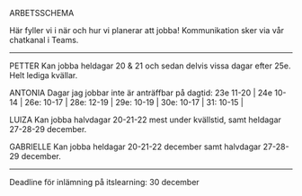 ARBETSSCHEMA

Här fyller vi i när och hur vi planerar att jobba!
Kommunikation sker via vår chatkanal i Teams.

- - - - - - - - - - - - - - - - - - - - - - - - - - - 

PETTER
Kan jobba heldagar 20 & 21 och sedan delvis vissa dagar efter 25e. Helt lediga kvällar.

ANTONIA
Dagar jag jobbar inte är anträffbar på dagtid:
 23e 11-20 | 24e 10-14 | 26e: 10-17 | 28e: 12-19 | 29e: 10-19 | 30e: 10-17 | 31: 10-15 | 




LUIZA
Kan jobba halvdagar 20-21-22 mest under kvällstid, samt heldagar 27-28-29 december.

GABRIELLE
Kan jobba heldagar 20-21-22 december samt halvdagar 27-28-29 december.

- - - - - - - - - - - - - - - - - - - - - - - - - - - 

Deadline för inlämning på itslearning:
30 december
